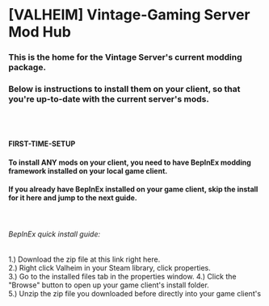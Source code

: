 # [VALHEIM] Vintage-Gaming Server Mod Hub

### This is the home for the Vintage Server's current modding package.
### Below is instructions to install them on your client, so that you're up-to-date with the current server's mods.
<br>
<br>

#### FIRST-TIME-SETUP
#### To install ANY mods on your client, you need to have BepInEx modding framework installed on your local game client.
#### If you already have BepInEx installed on your game client, skip the install for it here and jump to the next guide.
<br>

###### BepInEx quick install guide:

1.) Download the zip file at this link right here.<br>
2.) Right click Valheim in your Steam library, click properties.<br>
3.) Go to the installed files tab in the properties window.
4.) Click the "Browse" button to open up your game client's install folder.<br>
5.) Unzip the zip file you downloaded before directly into your game client's 
